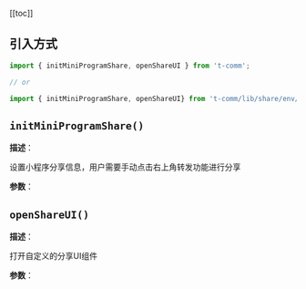 [[toc]]

## 引入方式

```ts
import { initMiniProgramShare, openShareUI } from 't-comm';

// or

import { initMiniProgramShare, openShareUI} from 't-comm/lib/share/env/index';
```


## `initMiniProgramShare()` 


**描述**：<p>设置小程序分享信息，用户需要手动点击右上角转发功能进行分享</p>

**参数**：



<a name="openShareUI"></a>

## `openShareUI()` 


**描述**：<p>打开自定义的分享UI组件</p>

**参数**：



